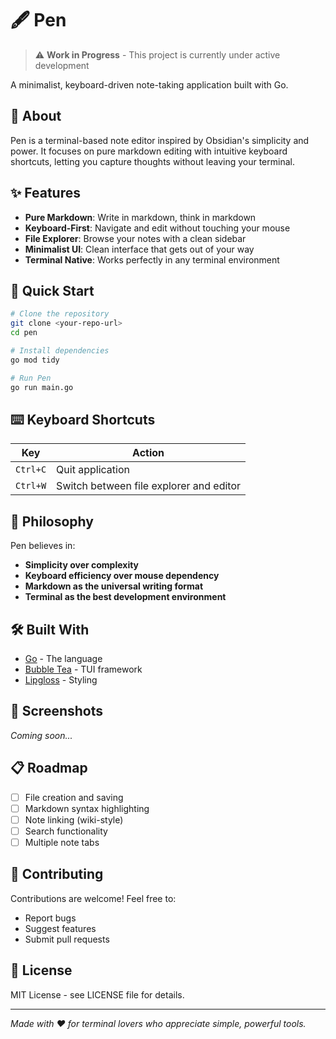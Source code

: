 # 🖋️ Pen

> ⚠️ **Work in Progress** - This project is currently under active development

A minimalist, keyboard-driven note-taking application built with Go.

## 📝 About

Pen is a terminal-based note editor inspired by Obsidian's simplicity and power. It focuses on pure markdown editing with intuitive keyboard shortcuts, letting you capture thoughts without leaving your terminal.

## ✨ Features

- **Pure Markdown**: Write in markdown, think in markdown
- **Keyboard-First**: Navigate and edit without touching your mouse
- **File Explorer**: Browse your notes with a clean sidebar
- **Minimalist UI**: Clean interface that gets out of your way
- **Terminal Native**: Works perfectly in any terminal environment

## 🚀 Quick Start

```bash
# Clone the repository
git clone <your-repo-url>
cd pen

# Install dependencies
go mod tidy

# Run Pen
go run main.go
```

## ⌨️ Keyboard Shortcuts

| Key      | Action                                  |
| -------- | --------------------------------------- |
| `Ctrl+C` | Quit application                        |
| `Ctrl+W` | Switch between file explorer and editor |

## 🎯 Philosophy

Pen believes in:
- **Simplicity over complexity**
- **Keyboard efficiency over mouse dependency**
- **Markdown as the universal writing format**
- **Terminal as the best development environment**

## 🛠️ Built With

- [Go](https://golang.org/) - The language
- [Bubble Tea](https://github.com/charmbracelet/bubbletea) - TUI framework
- [Lipgloss](https://github.com/charmbracelet/lipgloss) - Styling

## 🎨 Screenshots

*Coming soon...*

## 📋 Roadmap

- [ ] File creation and saving
- [ ] Markdown syntax highlighting
- [ ] Note linking (wiki-style)
- [ ] Search functionality
- [ ] Multiple note tabs

## 🤝 Contributing

Contributions are welcome! Feel free to:
- Report bugs
- Suggest features
- Submit pull requests

## 📄 License

MIT License - see LICENSE file for details.

---

*Made with ❤️ for terminal lovers who appreciate simple, powerful tools.*
